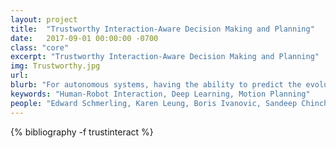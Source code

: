 ```yaml
---
layout: project
title:  "Trustworthy Interaction-Aware Decision Making and Planning"
date:   2017-09-01 00:00:00 -0700
class: "core"
excerpt: "Trustworthy Interaction-Aware Decision Making and Planning"
img: Trustworthy.jpg
url: 
blurb: "For autonomous systems, having the ability to predict the evolution of their surroundings is essential for safe, reliable, and efficient operation. Prediction is especially important when the autonomous system must interact and “negotiate” with humans, whether it be in settings that are cooperative, adversarial, or anywhere in between. This line of research involves quantifying the relative likelihoods of multiple, possibly highly distinct futures for interactive scenarios, planning strategies such that the autonomous agent is cognizant of how the human may respond, developing models that are offer transparency into the autonomous agent’s decision making process, and designing safe human-in-the-loop testing methodologies to validate our models and planning algorithms."
keywords: "Human-Robot Interaction, Deep Learning, Motion Planning"
people: "Edward Schmerling, Karen Leung, Boris Ivanovic, Sandeep Chinchali"
---
```


<div class="project_bib">
{% bibliography -f trustinteract %}
</div>
